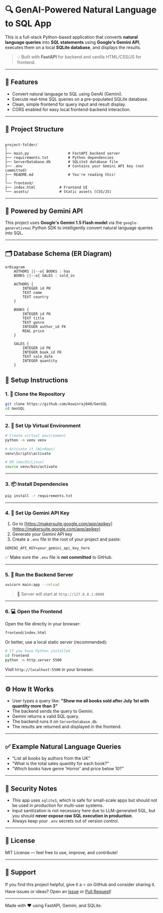 # 🔍 GenAI-Powered Natural Language to SQL App

This is a full-stack Python-based application that converts **natural language queries** into **SQL statements** using **Google's Gemini API**, executes them on a local **SQLite database**, and displays the results.

> 💡 Built with **FastAPI** for backend and vanilla HTML/CSS/JS for frontend.

---

## 🚀 Features

- Convert natural language to SQL using GenAI (Gemini).
- Execute real-time SQL queries on a pre-populated SQLite database.
- Clean, simple frontend for query input and result display.
- CORS enabled for easy local frontend-backend interaction.

---

## 📁 Project Structure

```

project-folder/
│
├── main.py                  # FastAPI backend server
├── requirements.txt         # Python dependencies
├── ServerDatabase.db        # SQLite3 database file
├── .env                     # Contains your Gemini API key (not committed)
├── README.md                # You're reading this!
│
└── frontend/
├── index.html           # Frontend UI
└── assets/              # Static assets (CSS/JS)

````

---

## 🧠 Powered by Gemini API

This project uses **Google's Gemini 1.5 Flash model** via the `google-generativeai` Python SDK to intelligently convert natural language queries into SQL.

---


## 🗂 Database Schema (ER Diagram)

```mermaid
erDiagram
    AUTHORS ||--o{ BOOKS : has
    BOOKS ||--o{ SALES : sold_in

    AUTHORS {
        INTEGER id PK
        TEXT name
        TEXT country
    }

    BOOKS {
        INTEGER id PK
        TEXT title
        TEXT genre
        INTEGER author_id FK
        REAL price
    }

    SALES {
        INTEGER id PK
        INTEGER book_id FK
        TEXT sale_date
        INTEGER quantity
    }

```


## 🔧 Setup Instructions

### 1. 🧬 Clone the Repository

```bash
git clone https://github.com/Aswinraj040/GenSQL
cd GenSQL
````

---

### 2. 🧪 Set Up Virtual Environment

```bash
# Create virtual environment
python -m venv venv

# Activate it (Windows)
venv\Scripts\activate

# OR (macOS/Linux)
source venv/bin/activate
```

---

### 3. 📦 Install Dependencies

```bash
pip install -r requirements.txt
```

---

### 4. 🔐 Set Up Gemini API Key

1. Go to [https://makersuite.google.com/app/apikey](https://makersuite.google.com/app/apikey)
2. Generate your Gemini API key
3. Create a `.env` file in the root of your project and paste:

```env
GEMINI_API_KEY=your_gemini_api_key_here
```

✅ Make sure the `.env` file is **not committed** to GitHub.

---

### 5. 🧠 Run the Backend Server

```bash
uvicorn main:app --reload
```

> 📍 Server will start at `http://127.0.0.1:8000`

---

### 6. 💻 Open the Frontend

Open the file directly in your browser:

```bash
frontend/index.html
```

Or better, use a local static server (recommended):

```bash
# If you have Python installed
cd frontend
python -m http.server 5500
```

Visit `http://localhost:5500` in your browser.

---

## ⚙️ How It Works

* User types a query like:
  **"Show me all books sold after July 1st with quantity more than 3"**
* The backend sends the query to Gemini.
* Gemini returns a valid SQL query.
* The backend runs it on `ServerDatabase.db`.
* The results are returned and displayed in the frontend.

---

## ✅ Example Natural Language Queries

* "List all books by authors from the UK"
* "What is the total sales quantity for each book?"
* "Which books have genre 'Horror' and price below 10?"

---

## 🔐 Security Notes

* This app uses `sqlite3`, which is safe for small-scale apps but should not be used in production for multi-user systems.
* Input sanitization is not necessary here due to LLM-generated SQL, but you should **never expose raw SQL execution in production**.
* Always keep your `.env` secrets out of version control.

---

## 📜 License

MIT License — feel free to use, improve, and contribute!

---

## 🙋 Support

If you find this project helpful, give it a ⭐ on GitHub and consider sharing it.
Have issues or ideas? Open an [Issue](https://github.com/your-username/genai-sql-assistant/issues) or [Pull Request](https://github.com/your-username/genai-sql-assistant/pulls)!

---

Made with ❤️ using FastAPI, Gemini, and SQLite.
